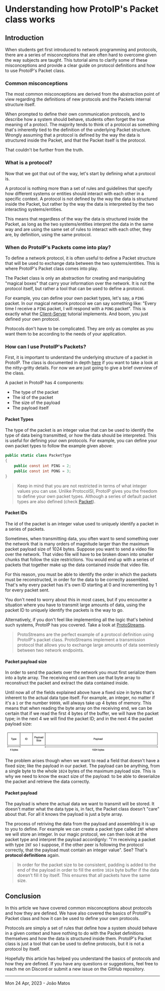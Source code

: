 # Understanding how ProtoIP's Packet class works

## Introduction

When students get first introduced to network programming and protocols, there are a series of misconceptions that are often hard to overcome given the way subjects are taught. This tutorial aims to clarify some of these misconceptions and provide a clear guide on protocol definitions and how to use ProtoIP's Packet class.

### Common misconceptions

The most common misconceptions are derived from the abstraction point of view regarding the definitions of new protocols and the Packets internal structure itself.

When prompted to define their own communication protocols, and to describe how a system should behave, students often forget the true meaning of a protocl. The majority tends to think of a protocol as something that's inherently tied to the definition of the underlying Packet structure. Wrongly assuming that a protocol is defined by the way the data is structured inside the Packet, and that the Packet itself is the protocol.

That couldn't be further from the truth.

### What is a protocol?

Now that we got that out of the way, let's start by defining what a protocol is.

A protocol is nothing more than a set of rules and guidelines that specify how different systems or entities should interact with each other in a specific context. A protocol is not defined by the way the data is structured inside the Packet, but rather by the way the data is interpreted by the two interacting systems/entities.

This means that regardless of the way the data is structured inside the Packet, as long as the two systems/entities interpret the data in the same way and are using the same set of rules to interact with each other, they are, by definition, using the same protocol.

### When do ProtoIP's Packets come into play?

To define a network protocol, it is often useful to define a Packet structure that will be used to exchange data between the two systems/entities. This is where ProtoIP's Packet class comes into play.

The Packet class is only an abstraction for creating and manipulating "magical boxes" that carry your information over the network. It is not the protocol itself, but rather a tool that can be used to define a protocol.

For example, you can define your own packet types, let's say, a `PING` packet. In our magical network protocol we can say something like: "Every time I receive a `PING` packet, I will respond with a `PONG` packet". This is exactly what the [Client-Server](client-server.md) tutorial implements. And boom, you just defined your own protocol.

Protocols don't have to be complicated. They are only as complex as you want them to be according to the needs of your application.

### How can I use ProtoIP's Packets?

First, it is important to understand the underlying structure of a packet in ProtoIP. The class is documented in depth [here](Packet.md) if you want to take a look at the nitty-gritty details. For now we are just going to give a brief overview of the class.

A packet in ProtoIP has 4 components:

- The type of the packet
- The id of the packet
- The size of the payload
- The payload itself

#### Packet Types

The type of the packet is an integer value that can be used to identify the type of data being transmitted, or how the data should be interpreted. This is useful for defining your own protocols. For example, you can define your own packet types to follow the example given above:

```csharp
public static class PacketType
{
    public const int PING = 2;
    public const int PONG = 3;
}
```

> Keep in mind that you are not restricted in terms of what integer values you can use. Unlike ProtocolSI, ProtoIP gives you the freedom to define your own packet types. Although a series of default packet types are also defined (check [Packet](Packet.md)).

#### Packet IDs

The id of the packet is an integer value used to uniquely identify a packet in a series of packets.

Sometimes, when transmitting data, you often want to send something over the network that is many orders of magnitude larger than the maximum packet payload size of 1024 bytes. Suppose you want to send a video file over the network. That video file will have to be broken down into smaller chunks that follow the size restrictions. You would end up with a series of packets that together make up the data contained inside that video file.

For this reason, you must be able to identify the order in which the packets must be reconstructed, in order for the data to be correclty assembled. That's why every packet has it's own ID starting at 0 and incrementing by 1 for every packet sent.

You don't need to worry about this in most cases, but if you encounter a situation where you have to transmit large amounts of data, using the packet ID to uniquely identify the packets is the way to go.

Alternatively, if you don't feel like implementing all the logic that's behind such systems, ProtoIP has you covered. Take a look at [ProtoStreams](ProtoStream.md).

> ProtoStreams are the perfect example of a protocol definition using ProtoIP's packet class. ProtoStreams implement a transmission protocol that allows you to exchange large amounts of data seemlesly between two network endpoints.

#### Packet payload size

In order to send the packets over the network you must first serialize them into a byte array. The receiving end can then use that byte array to reconstruct the packet and extract the data contained inside.

Until now all of the fields explained above have a fixed size in bytes that's inherent to the actual data type itself. For example, an integer, no matter if it's a `1` or the number `99999`, will always take up 4 bytes of memory. This means that when reading the byte array on the receiving end, we can be certain that if we read the first 4 bytes of the buffer, we will have the packet type; in the next 4 we will find the packet ID; and in the next 4 the packet payload size:

![Packet Fields Offsets](img/packet.png)

The problem arises though when we want to read a field that doesn't have a fixed size; like the payload in our packet. The payload can be anything, from a single byte to the whole `1024` bytes of the maximum payload size. This is why we need to know the exact size of the payload: to be able to deserialize the packet and retrieve the data correctly.

#### Packet payload

The payload is where the actual data we want to transmit will be stored. It doesn't matter what the data type is, in fact, the Packet class doesn't "care" about that. For all it knows the payload is just a byte array.

The process of retriving the data from the payload and assembling it is up to you to define. For example we can create a packet type called `INT` where we will store an integer. In our magic protocol, we can then look at the packet type and interpret the payload accordignly: "I'm receiving a packet with type `INT` so I suppose, if the other peer is following the protocol correctly, that the payload must contain an integer value". See? That's **protocol definitions** again.

> In order for the packet size to be consistent, padding is added to the end of the payload in order to fill the entire `1024` byte buffer if the data doesn't fill it by itself. This ensures that all packets have the same size.

## Conclusion

In this article we have covered common misconceptions about protocols and how they are defined. We have also covered the basics of ProtoIP's Packet class and how it can be used to define your own protocols.

Protocols are simply a set of rules that define how a system should behave in a given context and have nothing to do with the Packet definitions themselves and how the data is structured inside them. ProtoIP's Packet class is just a tool that can be used to define protocols, but it is not a protocol by itself.

Hopefully this article has helped you understand the basics of protocols and how they are defined. If you have any questions or suggestions, feel free to reach me on Discord or submit a new issue on the GitHub repository.

***

Mon 24 Apr, 2023 - João Matos